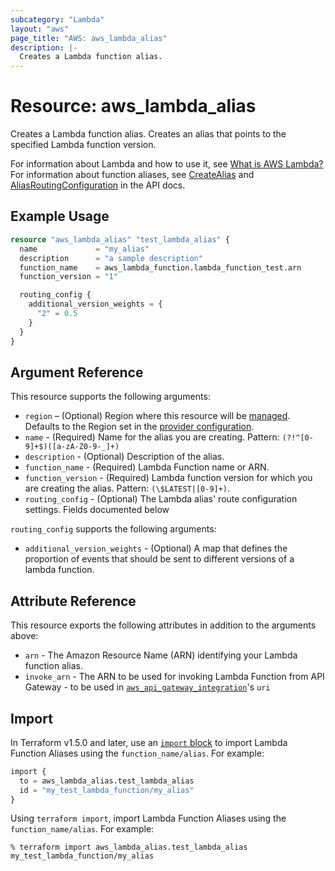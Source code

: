 ```yaml
---
subcategory: "Lambda"
layout: "aws"
page_title: "AWS: aws_lambda_alias"
description: |-
  Creates a Lambda function alias.
---
```


# Resource: aws_lambda_alias

Creates a Lambda function alias. Creates an alias that points to the specified Lambda function version.

For information about Lambda and how to use it, see [What is AWS Lambda?][1]
For information about function aliases, see [CreateAlias][2] and [AliasRoutingConfiguration][3] in the API docs.

## Example Usage

```terraform
resource "aws_lambda_alias" "test_lambda_alias" {
  name             = "my_alias"
  description      = "a sample description"
  function_name    = aws_lambda_function.lambda_function_test.arn
  function_version = "1"

  routing_config {
    additional_version_weights = {
      "2" = 0.5
    }
  }
}
```

## Argument Reference

This resource supports the following arguments:

* `region` – (Optional) Region where this resource will be [managed](https://docs.aws.amazon.com/general/latest/gr/rande.html#regional-endpoints). Defaults to the Region set in the [provider configuration](https://registry.terraform.io/providers/hashicorp/aws/latest/docs#aws-configuration-reference).
* `name` - (Required) Name for the alias you are creating. Pattern: `(?!^[0-9]+$)([a-zA-Z0-9-_]+)`
* `description` - (Optional) Description of the alias.
* `function_name` - (Required) Lambda Function name or ARN.
* `function_version` - (Required) Lambda function version for which you are creating the alias. Pattern: `(\$LATEST|[0-9]+)`.
* `routing_config` - (Optional) The Lambda alias' route configuration settings. Fields documented below

`routing_config` supports the following arguments:

* `additional_version_weights` - (Optional) A map that defines the proportion of events that should be sent to different versions of a lambda function.

## Attribute Reference

This resource exports the following attributes in addition to the arguments above:

* `arn` - The Amazon Resource Name (ARN) identifying your Lambda function alias.
* `invoke_arn` - The ARN to be used for invoking Lambda Function from API Gateway - to be used in [`aws_api_gateway_integration`](/docs/providers/aws/r/api_gateway_integration.html)'s `uri`

[1]: http://docs.aws.amazon.com/lambda/latest/dg/welcome.html
[2]: http://docs.aws.amazon.com/lambda/latest/dg/API_CreateAlias.html
[3]: https://docs.aws.amazon.com/lambda/latest/dg/API_AliasRoutingConfiguration.html

## Import

In Terraform v1.5.0 and later, use an [`import` block](https://developer.hashicorp.com/terraform/language/import) to import Lambda Function Aliases using the `function_name/alias`. For example:

```terraform
import {
  to = aws_lambda_alias.test_lambda_alias
  id = "my_test_lambda_function/my_alias"
}
```

Using `terraform import`, import Lambda Function Aliases using the `function_name/alias`. For example:

```console
% terraform import aws_lambda_alias.test_lambda_alias my_test_lambda_function/my_alias
```
